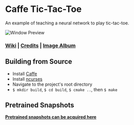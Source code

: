 # Caffe Tic-Tac-Toe

An example of teaching a neural network to play tic-tac-toe.

![Window Preview](https://i.imgur.com/RCzNfYk.png)

### [Wiki](https://github.com/trigger-death/Caffe-TicTacToe/wiki) | [Credits](https://github.com/trigger-death/Caffe-TicTacToe/wiki/Credits) | [Image Album](https://imgur.com/a/irmkF)

## Building from Source
* Install [Caffe](https://github.com/BVLC/caffe)
* Install [ncurses](https://en.wikipedia.org/wiki/Ncurses)
* Navigate to the project's root directory
* `$ mkdir build`, `$ cd build`, `$ cmake ..`, then `$ make`

## Pretrained Snapshots

**[Pretrained snapshots can be acquired here](https://github.com/trigger-death/Caffe-TicTacToe/releases/tag/1.0.0.0)**
